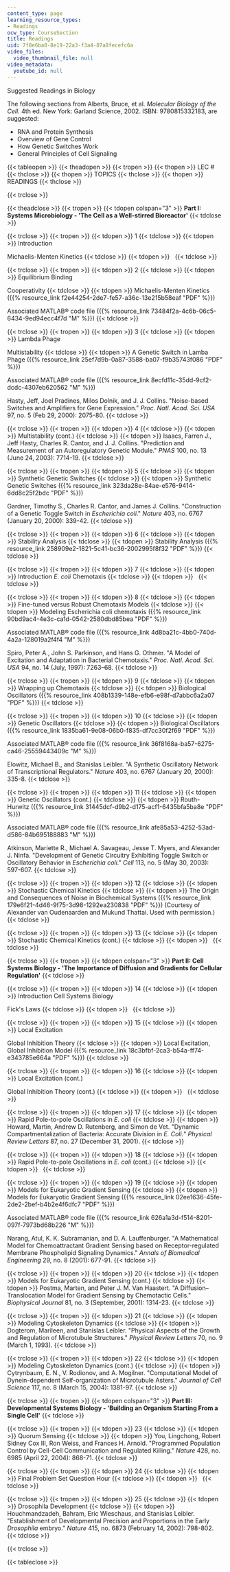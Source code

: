 ```yaml
---
content_type: page
learning_resource_types:
- Readings
ocw_type: CourseSection
title: Readings
uid: 7f8e6ba8-8e19-22a3-f3a4-87a8fecefc6a
video_files:
  video_thumbnail_file: null
video_metadata:
  youtube_id: null
---
```


Suggested Readings in Biology

The following sections from Alberts, Bruce, et al. _Molecular Biology of the Cell._ 4th ed. New York: Garland Science, 2002. ISBN: 9780815332183, are suggested:

*   RNA and Protein Synthesis
*   Overview of Gene Control
*   How Genetic Switches Work
*   General Principles of Cell Signaling

{{< tableopen >}}
{{< theadopen >}}
{{< tropen >}}
{{< thopen >}}
LEC #
{{< thclose >}}
{{< thopen >}}
TOPICS
{{< thclose >}}
{{< thopen >}}
READINGS
{{< thclose >}}

{{< trclose >}}

{{< theadclose >}}
{{< tropen >}}
{{< tdopen colspan="3" >}}
**Part I: Systems Microbiology - 'The Cell as a Well-stirred Bioreactor'**
{{< tdclose >}}

{{< trclose >}}
{{< tropen >}}
{{< tdopen >}}
1
{{< tdclose >}}
{{< tdopen >}}
Introduction  
  
Michaelis-Menten Kinetics
{{< tdclose >}}
{{< tdopen >}}
 
{{< tdclose >}}

{{< trclose >}}
{{< tropen >}}
{{< tdopen >}}
2
{{< tdclose >}}
{{< tdopen >}}
Equilibrium Binding  
  
Cooperativity
{{< tdclose >}}
{{< tdopen >}}
Michaelis-Menten Kinetics ({{% resource_link f2e44254-2de7-fe57-a36c-13e215b58eaf "PDF" %}})  
  
Associated MATLAB® code file ({{% resource_link 73484f2a-4c6b-06c5-6434-9ed94ecc4f7d "M" %}})
{{< tdclose >}}

{{< trclose >}}
{{< tropen >}}
{{< tdopen >}}
3
{{< tdclose >}}
{{< tdopen >}}
Lambda Phage  
  
Multistability
{{< tdclose >}}
{{< tdopen >}}
A Genetic Switch in Lamba Phage ({{% resource_link 25ef7d9b-0a87-3588-ba07-f9b35743f086 "PDF" %}})  
  
Associated MATLAB® code file ({{% resource_link 8ecfd11c-35dd-9cf2-dcdc-4307eb620562 "M" %}})  
  
Hasty, Jeff, Joel Pradines, Milos Dolnik, and J. J. Collins. "Noise-based Switches and Amplifiers for Gene Expression." _Proc. Natl. Acad. Sci. USA_ 97, no. 5 (Feb 29, 2000): 2075-80.
{{< tdclose >}}

{{< trclose >}}
{{< tropen >}}
{{< tdopen >}}
4
{{< tdclose >}}
{{< tdopen >}}
Multistability (cont.)
{{< tdclose >}}
{{< tdopen >}}
Isaacs, Farren J., Jeff Hasty, Charles R. Cantor, and J. J. Collins. "Prediction and Measurement of an Autoregulatory Genetic Module." _PNAS_ 100, no. 13 (June 24, 2003): 7714-19.
{{< tdclose >}}

{{< trclose >}}
{{< tropen >}}
{{< tdopen >}}
5
{{< tdclose >}}
{{< tdopen >}}
Synthetic Genetic Switches
{{< tdclose >}}
{{< tdopen >}}
Synthetic Genetic Switches ({{% resource_link 323da28e-84ae-e576-9414-6dd8c25f2bdc "PDF" %}})  
  
Gardner, Timothy S., Charles R. Cantor, and James J. Collins. "Construction of a Genetic Toggle Switch in _Escherichia coli_." _Nature_ 403, no. 6767 (January 20, 2000): 339-42.
{{< tdclose >}}

{{< trclose >}}
{{< tropen >}}
{{< tdopen >}}
6
{{< tdclose >}}
{{< tdopen >}}
Stability Analysis
{{< tdclose >}}
{{< tdopen >}}
Stability Analysis ({{% resource_link 258909e2-1821-5c41-bc36-2002995f8f32 "PDF" %}})
{{< tdclose >}}

{{< trclose >}}
{{< tropen >}}
{{< tdopen >}}
7
{{< tdclose >}}
{{< tdopen >}}
Introduction _E. coli_ Chemotaxis
{{< tdclose >}}
{{< tdopen >}}
 
{{< tdclose >}}

{{< trclose >}}
{{< tropen >}}
{{< tdopen >}}
8
{{< tdclose >}}
{{< tdopen >}}
Fine-tuned versus Robust Chemotaxis Models
{{< tdclose >}}
{{< tdopen >}}
Modeling Escherichia coli chemotaxis ({{% resource_link 90bd9ac4-4e3c-ca1d-0542-2580dbd85bea "PDF" %}})  
  
Associated MATLAB® code file ({{% resource_link 4d8ba21c-4bb0-740d-4a2a-128019a2f4f4 "M" %}})  
  
Spiro, Peter A., John S. Parkinson, and Hans G. Othmer. "A Model of Excitation and Adaptation in Bacterial Chemotaxis." _Proc. Natl. Acad. Sci. USA_ 94, no. 14 (July, 1997): 7263–68.
{{< tdclose >}}

{{< trclose >}}
{{< tropen >}}
{{< tdopen >}}
9
{{< tdclose >}}
{{< tdopen >}}
Wrapping up Chemotaxis
{{< tdclose >}}
{{< tdopen >}}
Biological Oscillators ({{% resource_link 408b1339-148e-efb6-e98f-d7abbc6a2a07 "PDF" %}})
{{< tdclose >}}

{{< trclose >}}
{{< tropen >}}
{{< tdopen >}}
10
{{< tdclose >}}
{{< tdopen >}}
Genetic Oscillators
{{< tdclose >}}
{{< tdopen >}}
Biological Oscillators ({{% resource_link 1835ba61-9e08-06b0-f835-df7cc30f2f69 "PDF" %}})  
  
Associated MATLAB® code file ({{% resource_link 36f8168a-ba57-6275-ca46-25559443409c "M" %}})  
  
Elowitz, Michael B., and Stanislas Leibler. "A Synthetic Oscillatory Network of Transcriptional Regulators." _Nature_ 403, no. 6767 (January 20, 2000): 335-8.
{{< tdclose >}}

{{< trclose >}}
{{< tropen >}}
{{< tdopen >}}
11
{{< tdclose >}}
{{< tdopen >}}
Genetic Oscillators (cont.)
{{< tdclose >}}
{{< tdopen >}}
Routh-Hurwitz ({{% resource_link 31445dcf-d9b2-d175-acf1-6435bfa5ba8e "PDF" %}})  
  
Associated MATLAB® code file ({{% resource_link afe85a53-4252-53ad-d586-84b695188883 "M" %}})  
  
Atkinson, Mariette R., Michael A. Savageau, Jesse T. Myers, and Alexander J. Ninfa. "Development of Genetic Circuitry Exhibiting Toggle Switch or Oscillatory Behavior in _Escherichia coli_." _Cell_ 113, no. 5 (May 30, 2003): 597-607.
{{< tdclose >}}

{{< trclose >}}
{{< tropen >}}
{{< tdopen >}}
12
{{< tdclose >}}
{{< tdopen >}}
Stochastic Chemical Kinetics
{{< tdclose >}}
{{< tdopen >}}
The Origin and Consequences of Noise in Biochemical Systems ({{% resource_link 179e6f21-4d46-9f75-3d98-1292ea230838 "PDF" %}}) (Courtesy of Alexander van Oudenaarden and Mukund Thattai. Used with permission.)
{{< tdclose >}}

{{< trclose >}}
{{< tropen >}}
{{< tdopen >}}
13
{{< tdclose >}}
{{< tdopen >}}
Stochastic Chemical Kinetics (cont.)
{{< tdclose >}}
{{< tdopen >}}
 
{{< tdclose >}}

{{< trclose >}}
{{< tropen >}}
{{< tdopen colspan="3" >}}
**Part II: Cell Systems Biology - 'The Importance of Diffusion and Gradients for Cellular Regulation'**
{{< tdclose >}}

{{< trclose >}}
{{< tropen >}}
{{< tdopen >}}
14
{{< tdclose >}}
{{< tdopen >}}
Introduction Cell Systems Biology  
  
Fick's Laws
{{< tdclose >}}
{{< tdopen >}}
 
{{< tdclose >}}

{{< trclose >}}
{{< tropen >}}
{{< tdopen >}}
15
{{< tdclose >}}
{{< tdopen >}}
Local Excitation  
  
Global Inhibition Theory
{{< tdclose >}}
{{< tdopen >}}
Local Excitation, Global Inhibition Model ({{% resource_link 18c3bfbf-2ca3-b54a-ff74-e343785e664a "PDF" %}})
{{< tdclose >}}

{{< trclose >}}
{{< tropen >}}
{{< tdopen >}}
16
{{< tdclose >}}
{{< tdopen >}}
Local Excitation (cont.)  
  
Global Inhibition Theory (cont.)
{{< tdclose >}}
{{< tdopen >}}
 
{{< tdclose >}}

{{< trclose >}}
{{< tropen >}}
{{< tdopen >}}
17
{{< tdclose >}}
{{< tdopen >}}
Rapid Pole-to-pole Oscillations in _E. coli_
{{< tdclose >}}
{{< tdopen >}}
Howard, Martin, Andrew D. Rutenberg, and Simon de Vet. "Dynamic Compartmentalization of Bacteria: Accurate Division in _E. Coli._" _Physical Review Letters_ 87, no. 27 (December 31, 2001).
{{< tdclose >}}

{{< trclose >}}
{{< tropen >}}
{{< tdopen >}}
18
{{< tdclose >}}
{{< tdopen >}}
Rapid Pole-to-pole Oscillations in _E. coli_ (cont.)
{{< tdclose >}}
{{< tdopen >}}
 
{{< tdclose >}}

{{< trclose >}}
{{< tropen >}}
{{< tdopen >}}
19
{{< tdclose >}}
{{< tdopen >}}
Models for Eukaryotic Gradient Sensing
{{< tdclose >}}
{{< tdopen >}}
Models for Eukaryotic Gradient Sensing ({{% resource_link 02ee1636-45fe-2de2-2bef-b4b2e4f6dfc7 "PDF" %}})  
  
Associated MATLAB® code file ({{% resource_link 626a1a3d-f514-8201-097f-7973bd68b226 "M" %}})  
  
Narang, Atul, K. K. Subramanian, and D. A. Lauffenburger. "A Mathematical Model for Chemoattractant Gradient Sensing based on Receptor-regulated Membrane Phospholipid Signaling Dynamics." _Annals of Biomedical Engineering_ 29, no. 8 (2001): 677-91.
{{< tdclose >}}

{{< trclose >}}
{{< tropen >}}
{{< tdopen >}}
20
{{< tdclose >}}
{{< tdopen >}}
Models for Eukaryotic Gradient Sensing (cont.)
{{< tdclose >}}
{{< tdopen >}}
Postma, Marten, and Peter J. M. Van Haastert. "A Diffusion–Translocation Model for Gradient Sensing by Chemotactic Cells." _Biophysical Journal_ 81, no. 3 (September, 2001): 1314-23.
{{< tdclose >}}

{{< trclose >}}
{{< tropen >}}
{{< tdopen >}}
21
{{< tdclose >}}
{{< tdopen >}}
Modeling Cytoskeleton Dynamics
{{< tdclose >}}
{{< tdopen >}}
Dogterom, Marileen, and Stanislas Leibler. "Physical Aspects of the Growth and Regulation of Microtubule Structures." _Physical Review Letters_ 70, no. 9 (March 1, 1993).
{{< tdclose >}}

{{< trclose >}}
{{< tropen >}}
{{< tdopen >}}
22
{{< tdclose >}}
{{< tdopen >}}
Modeling Cytoskeleton Dynamics (cont.)
{{< tdclose >}}
{{< tdopen >}}
Cytrynbaum, E. N., V. Rodionov, and A. Mogilner. "Computational Model of Dynein-dependent Self-organization of Microtubule Asters." _Journal of Cell Science_ 117, no. 8 (March 15, 2004): 1381-97.
{{< tdclose >}}

{{< trclose >}}
{{< tropen >}}
{{< tdopen colspan="3" >}}
**Part III: Developmental Systems Biology - 'Building an Organism Starting From a Single Cell'**
{{< tdclose >}}

{{< trclose >}}
{{< tropen >}}
{{< tdopen >}}
23
{{< tdclose >}}
{{< tdopen >}}
Quorum Sensing
{{< tdclose >}}
{{< tdopen >}}
You, Lingchong, Robert Sidney Cox III, Ron Weiss, and Frances H. Arnold. "Programmed Population Control by Cell-Cell Communication and Regulated Killing." _Nature_ 428, no. 6985 (April 22, 2004): 868-71.
{{< tdclose >}}

{{< trclose >}}
{{< tropen >}}
{{< tdopen >}}
24
{{< tdclose >}}
{{< tdopen >}}
Final Problem Set Question Hour
{{< tdclose >}}
{{< tdopen >}}
 
{{< tdclose >}}

{{< trclose >}}
{{< tropen >}}
{{< tdopen >}}
25
{{< tdclose >}}
{{< tdopen >}}
Drosophila Development
{{< tdclose >}}
{{< tdopen >}}
Houchmandzadeh, Bahram, Eric Wieschaus, and Stanislas Leibler. "Establishment of Developmental Precision and Proportions in the Early _Drosophila_ embryo." _Nature_ 415, no. 6873 (February 14, 2002): 798-802.
{{< tdclose >}}

{{< trclose >}}

{{< tableclose >}}